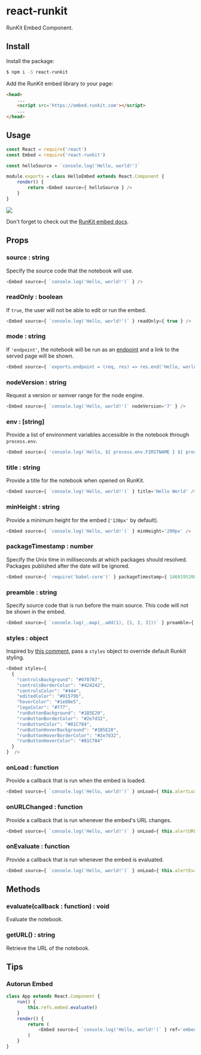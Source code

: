 # react-runkit

RunKit Embed Component.

## Install

Install the package:

```sh
$ npm i -S react-runkit
```

Add the RunKit embed library to your page:

```html
<head>
    ...
    <script src='https://embed.runkit.com'></script>
    ...
</head>
```

## Usage

```js
const React = require('react')
const Embed = require('react-runkit')

const helloSource = `console.log('Hello, world!')`

module.exports = class HelloEmbed extends React.Component {
    render() {
        return <Embed source={ helloSource } />
    }
}
```

![](http://i.imgur.com/7mH8e6o.png)

Don't forget to check out the [RunKit embed docs](https://runkit.com/docs/embed#options).

## Props

### source : string

Specify the source code that the notebook will use.

```js
<Embed source={ `console.log('Hello, world!')` } />
```

### readOnly : boolean

If `true`, the user will not be able to edit or run the embed.

```js
<Embed source={ `console.log('Hello, world!')` } readOnly={ true } />
```

### mode : string

If `'endpoint'`, the notebook will be run as an [endpoint](https://runkit.com/docs/endpoint) and a link to the served page will be shown.

```js
<Embed source={ `exports.endpoint = (req, res) => res.end('Hello, world!')` } mode='endpoint' />
```

### nodeVersion : string

Request a version or semver range for the node engine.

```js
<Embed source={ `console.log('Hello, world!')` nodeVersion='7' } />
```

### env : [string]

Provide a list of environment variables accessible in the notebook through `process.env`.

```js
<Embed source={ 'console.log(`Hello, ${ process.env.FIRSTNAME } ${ process.env.LASTNAME }!`' } env={ ['FIRSTNAME=Haskell', 'LASTNAME=Curry'] } />
```

### title : string

Provide a title for the notebook when opened on RunKit.

```js
<Embed source={ `console.log('Hello, world!')` } title='Hello World' />
```

### minHeight : string

Provide a minimum height for the embed (`'130px'` by default).

```js
<Embed source={ `console.log('Hello, world!')` } minHeight='200px' />
```

### packageTimestamp : number

Specify the Unix time in milliseconds at which packages should resolved. Packages published after the date will be ignored.

```js
<Embed source={ `require('babel-core')` } packageTimestamp={ 1468195200000 } />
```

### preamble : string

Specify source code that is run before the main source. This code will not be shown in the embed.

```js
<Embed source={ `console.log(_.map(_.add(1), [1, 2, 3]))` } preamble={ `const _ = require('lodash/fp')` } />
```

### styles : object

Inspired by [this comment](https://discuss.runkit.com/t/theme-runkit-embed/541/6), pass a `styles` object to override default Runkit styling.

```js
<Embed styles={ 
  {
    "controlsBackground": "#070707",
    "controlsBorderColor": "#424242",
    "controlsColor": "#444",
    "editedColor": "#01579b",
    "hoverColor": "#1e88e5",
    "logoColor": "#777",
    "runButtonBackground": "#1B5E20",
    "runButtonBorderColor": "#2e7d32",
    "runButtonColor": "#81C784",
    "runButtonHoverBackground": "#1B5E20",
    "runButtonHoverBorderColor": "#2e7d32",
    "runButtonHoverColor": "#81C784"
  }
}  />
```

### onLoad : function

Provide a callback that is run when the embed is loaded.

```js
<Embed source={ `console.log('Hello, world!')` } onLoad={ this.alertLoaded.bind(this) } />
```

### onURLChanged : function

Provide a callback that is run whenever the embed's URL changes.

```js
<Embed source={ `console.log('Hello, world!')` } onLoad={ this.alertURLChanged.bind(this) } />
```

### onEvaluate : function

Provide a callback that is run whenever the embed is evaluated.

```js
<Embed source={ `console.log('Hello, world!')` } onLoad={ this.alertEvaluated.bind(this) } />
```

## Methods

### evaluate(callback : function) : void

Evaluate the notebook.

### getURL() : string

Retrieve the URL of the notebook.

## Tips

### Autorun Embed

```js
class App extends React.Component {
    run() {
        this.refs.embed.evaluate()
    }
    render() {
        return (
            <Embed source={ `console.log('Hello, world!')` } ref='embed' onLoad={ this.run.bind(this) } />
        )
    }
}
```
